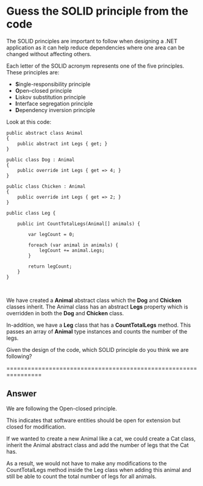 # Guess the SOLID principle from the code

The SOLID principles are important to follow when designing a .NET application as it can help reduce dependencies where one area can be changed without affecting others.

Each letter of the SOLID acronym represents one of the five principles. These principles are:

- **S**ingle-responsibility principle <br>
- **O**pen–closed principle<br>
- **L**iskov substitution principle<br>
- **I**nterface segregation principle<br>
- **D**ependency inversion principle<br>

Look at this code:
<br>

```
public abstract class Animal
{
	public abstract int Legs { get; }
}

public class Dog : Animal
{
	public override int Legs { get => 4; }
}

public class Chicken : Animal
{
	public override int Legs { get => 2; }
}
 
public class Leg {
 
	public int CountTotalLegs(Animal[] animals) {
		 
		var legCount = 0;
		 
		foreach (var animal in animals) {    
			legCount += animal.Legs;                    
		}    
		 
		return legCount;
	}
}
```
<br>

We have created a **Animal** abstract class which the **Dog** and **Chicken** classes inherit. The Animal class has an abstract **Legs** property which is overridden in both the **Dog** and **Chicken** class.

In-addition, we have a **Leg** class that has a **CountTotalLegs** method. This passes an array of **Animal** type instances and counts the number of the legs.

Given the design of the code, which SOLID principle do you think we are following?


================================================================
## Answer
We are following the Open-closed principle.

This indicates that software entities should be open for extension but closed for modification.

If we wanted to create a new Animal like a cat, we could create a Cat class, inherit the Animal abstract class and add the number of legs that the Cat has.

As a result, we would not have to make any modifications to the CountTotalLegs method inside the Leg class when adding this animal and still be able to count the total number of legs for all animals.